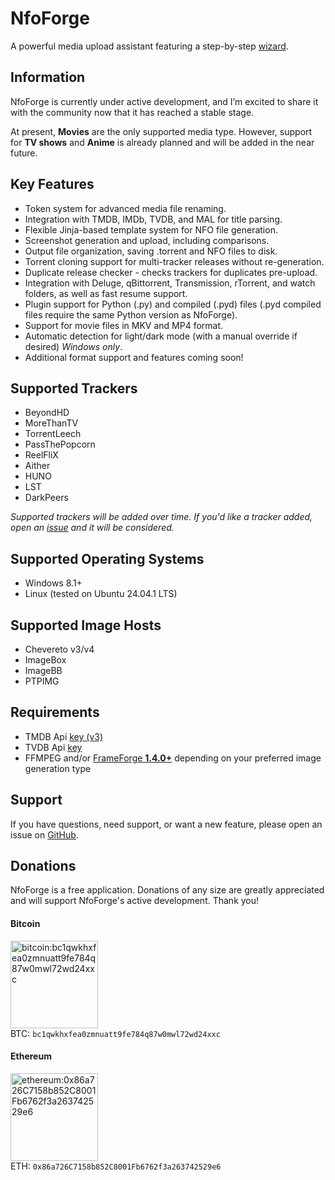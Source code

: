 # NfoForge

A powerful media upload assistant featuring a step-by-step [wizard](view/using-the-wizard.md).

## Information

NfoForge is currently under active development, and I’m excited to share it with the community now that it has reached a stable stage.

At present, **Movies** are the only supported media type. However, support for **TV shows** and **Anime** is already planned and will be added in the near future.

## Key Features

-   Token system for advanced media file renaming.
-   Integration with TMDB, IMDb, TVDB, and MAL for title parsing.
-   Flexible Jinja-based template system for NFO file generation.
-   Screenshot generation and upload, including comparisons.
-   Output file organization, saving .torrent and NFO files to disk.
-   Torrent cloning support for multi-tracker releases without re-generation.
-   Duplicate release checker - checks trackers for duplicates pre-upload.
-   Integration with Deluge, qBittorrent, Transmission, rTorrent, and watch folders, as well as fast resume support.
-   Plugin support for Python (.py) and compiled (.pyd) files (.pyd compiled files require the same Python version as NfoForge).
-   Support for movie files in MKV and MP4 format.
-   Automatic detection for light/dark mode (with a manual override if desired) _Windows only_.
-   Additional format support and features coming soon!

## Supported Trackers

-   BeyondHD
-   MoreThanTV
-   TorrentLeech
-   PassThePopcorn
-   ReelFliX
-   Aither
-   HUNO
-   LST
-   DarkPeers

_Supported trackers will be added over time. If you'd like a tracker added, open an [issue](https://github.com/jesterr0/NfoForge/issues/new) and it will be considered._

## Supported Operating Systems

-   Windows 8.1+
-   Linux (tested on Ubuntu 24.04.1 LTS)

## Supported Image Hosts

-   Chevereto v3/v4
-   ImageBox
-   ImageBB
-   PTPIMG

## Requirements

-   TMDB Api [key (v3)](https://www.themoviedb.org/settings/api)
-   TVDB Api [key](https://thetvdb.com/api-information)
-   FFMPEG and/or [FrameForge **1.4.0+**](https://github.com/jessielw/FrameForge/) depending on your preferred image generation type

## Support

If you have questions, need support, or want a new feature, please open an issue on [GitHub](https://github.com/jesterr0/NfoForge).

## Donations

NfoForge is a free application. Donations of any size are greatly appreciated and will support NfoForge's active development. Thank you!

#### Bitcoin

<img src="https://github.com/user-attachments/assets/88b7643f-8567-4d6d-ade4-13d725490062" alt="bitcoin:bc1qwkhxfea0zmnuatt9fe784q87w0mwl72wd24xxc" width="140"><br />
BTC: `bc1qwkhxfea0zmnuatt9fe784q87w0mwl72wd24xxc`

#### Ethereum

<img src="https://github.com/user-attachments/assets/e34fa9d4-531f-4586-9deb-47413861279a" alt="ethereum:0x86a726C7158b852C8001Fb6762f3a263742529e6" width="140"><br />
ETH: `0x86a726C7158b852C8001Fb6762f3a263742529e6`
